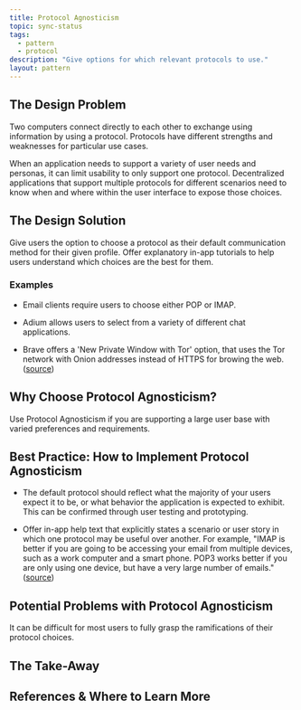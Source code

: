 ```yaml
---
title: Protocol Agnosticism
topic: sync-status
tags:
  - pattern
  - protocol
description: "Give options for which relevant protocols to use."
layout: pattern
---
```


## The Design Problem

Two computers connect directly to each other to exchange using information by using a protocol. Protocols have different strengths and weaknesses for particular use cases.

When an application needs to support a variety of user needs and personas, it can limit usability to only support one protocol. Decentralized applications that support multiple protocols for different scenarios need to know when and where within the user interface to expose those choices.

## The Design Solution

Give users the option to choose a protocol as their default communication method for their given profile. Offer explanatory in-app tutorials to help users understand which choices are the best for them.

### Examples

- Email clients require users to choose either POP or IMAP. 

- Adium allows users to select from a variety of different chat applications.

- Brave offers a 'New Private Window with Tor' option, that uses the Tor network with Onion addresses instead of HTTPS for browing the web. ([source](https://brave.com/tor-tabs-beta/))

## Why Choose Protocol Agnosticism?

Use Protocol Agnosticism if you are supporting a large user base with varied preferences and requirements.

## Best Practice: How to Implement Protocol Agnosticism

- The default protocol should reflect what the majority of your users expect it to be, or what behavior the application is expected to exhibit. This can be confirmed through user testing and prototyping.

- Offer in-app help text that explicitly states a scenario or user story in which one protocol may be useful over another. For example, "IMAP is better if you are going to be accessing your email from multiple devices, such as a work computer and a smart phone. POP3 works better if you are only using one device, but have a very large number of emails." ([source](https://www.name.com/support/articles/205935497-Understanding-the-difference-between-POP-and-IMAP))

## Potential Problems with Protocol Agnosticism

It can be difficult for most users to fully grasp the ramifications of their protocol choices.

## The Take-Away

## References & Where to Learn More
